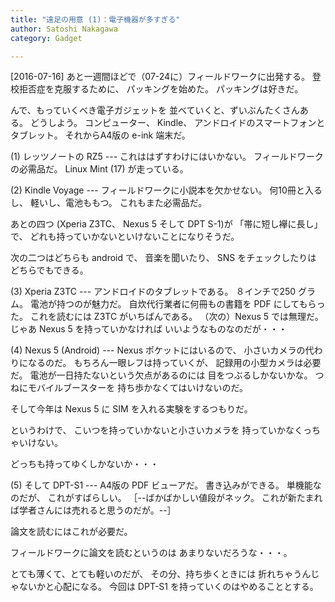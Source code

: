 ```yaml
---
title: "遠足の用意 (1)：電子機器が多すぎる"
author: Satoshi Nakagawa
category: Gadget

---
```


[2016-07-16]  あと一週間ほどで（07-24に）フィールドワークに出発する。
登校拒否症を克服するために、
パッキングを始めた。
パッキングは好きだ。

 んで、もっていくべき電子ガジェットを
並べていくと、ずいぶんたくさんある。
どうしよう。
コンピューター、
Kindle、
アンドロイドのスマートフォンと
タブレット。
それからA4版の e-ink 端末だ。

<!--more-->

 (1) レッツノートの RZ5 ---
これははずすわけにはいかない。
フィールドワークの必需品だ。
Linux Mint (17) が走っている。

 (2) Kindle Voyage ---
フィールドワークに小説本を欠かせない。
何10冊と入るし、
軽いし、電池ももつ。
これもまた必需品だ。

 あとの四つ (Xperia Z3TC、
Nexus 5 そして DPT S-1)が
「帯に短し襷に長し」で、
どれも持っていかないといけないことになりそうだ。

 次の二つはどちらも android で、
音楽を聞いたり、
SNS をチェックしたりは
どちらでもできる。

 (3) Xperia Z3TC ---
アンドロイドのタブレットである。
８インチで250 グラム。
電池が持つのが魅力だ。
自炊代行業者に何冊もの書籍を PDF にしてもらった。
これを読むには Z3TC がいちばんである。
（次の）Nexus 5 では無理だ。
じゃあ Nexus 5 を持っていかなければ
いいようなものなのだが・・・

 (4) Nexus 5 (Android) --- 
Nexus ポケットにはいるので、
小さいカメラの代わりになるのだ。
もちろん一眼レフは持っていくが、
記録用の小型カメラは必要だ。
電池が一日持たないという欠点があるのには
目をつぶるしかないかな。
つねにモバイルブースターを
持ち歩かなくてはいけないのだ。

 そして今年は Nexus 5 に
SIM を入れる実験をするつもりだ。

 というわけで、
こいつを持っていかないと小さいカメラを
持っていかなくっちゃいけない。

 どっちも持ってゆくしかないか・・・

 (5) そして DPT-S1 ---
A4版の PDF ビューアだ。
書き込みができる。
単機能なのだが、
これがすばらしい。
［--ばかばかしい値段がネック。
これが新たまれば学者さんには売れると思うのだが。--］

 論文を読むにはこれが必要だ。

 フィールドワークに論文を読むというのは
あまりないだろうな・・・。

 とても薄くて、とても軽いのだが、
その分、持ち歩くときには
折れちゃうんじゃないかと心配になる。
今回は DPT-S1 を持っていくのはやめることとする。

